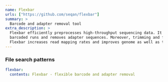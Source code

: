 ```yaml
---
name: Flexbar
urls: ["https://github.com/seqan/flexbar"]
summary: >
  Barcode and adapter removal tool
extra_description: >
  Flexbar efficiently preprocesses high-throughput sequencing data. It demultiplexes
  barcoded runs and removes adapter sequences. Moreover, trimming and filtering features are provided.
  Flexbar increases read mapping rates and improves genome as well as transcriptome assemblies.
---
```


### File search patterns

```yaml
flexbar:
  contents: Flexbar - flexible barcode and adapter removal
```
